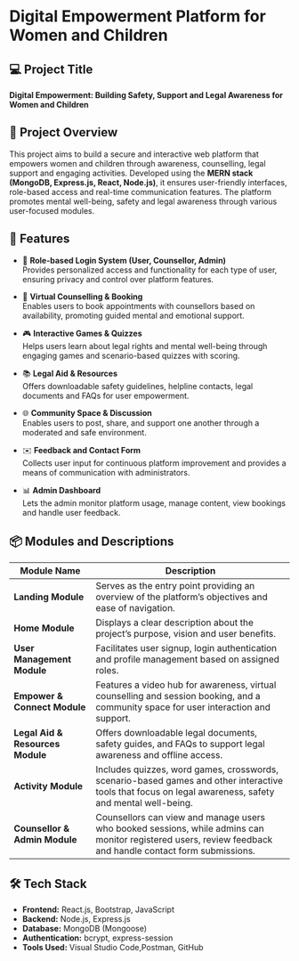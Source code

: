 #  Digital Empowerment Platform for Women and Children

## 💻 Project Title  
**Digital Empowerment: Building Safety, Support and Legal Awareness for Women and Children**

## 📝 Project Overview
This project aims to build a secure and interactive web platform that empowers women and children through awareness, counselling, legal support and engaging activities. Developed using the **MERN stack (MongoDB, Express.js, React, Node.js)**, it ensures user-friendly interfaces, role-based access and real-time communication features. The platform promotes mental well-being, safety and legal awareness through various user-focused modules.

## 🚀 Features

- 👤 **Role-based Login System (User, Counsellor, Admin)**  
  Provides personalized access and functionality for each type of user, ensuring privacy and control over platform features.

- 🧠 **Virtual Counselling & Booking**  
  Enables users to book appointments with counsellors based on availability, promoting guided mental and emotional support.

- 🎮 **Interactive Games & Quizzes**  
  Helps users learn about legal rights and mental well-being through engaging games and scenario-based quizzes with scoring.

- 📚 **Legal Aid & Resources**  
  Offers downloadable safety guidelines, helpline contacts, legal documents and FAQs for user empowerment.

- 🌐 **Community Space & Discussion**  
  Enables users to post, share, and support one another through a moderated and safe environment.

- ✉️ **Feedback and Contact Form**  
  Collects user input for continuous platform improvement and provides a means of communication with administrators.

- 📊 **Admin Dashboard**  
  Lets the admin monitor platform usage, manage content, view bookings and handle user feedback.

## 📦 Modules and Descriptions

| Module Name               | Description |
|---------------------------|-------------|
| **Landing Module**        | Serves as the entry point providing an overview of the platform’s objectives and ease of navigation. |
| **Home Module**           | Displays a clear description about the project’s purpose, vision and user benefits. |
| **User Management Module**| Facilitates user signup, login authentication and profile management based on assigned roles. |
| **Empower & Connect Module** | Features a video hub for awareness, virtual counselling and session booking, and a community space for user interaction and support. |
| **Legal Aid & Resources Module** | Offers downloadable legal documents, safety guides, and FAQs to support legal awareness and offline access. |
| **Activity Module**       | Includes quizzes, word games, crosswords, scenario-based games and other interactive tools that focus on legal awareness, safety and mental well-being. |
| **Counsellor & Admin Module** | Counsellors can view and manage users who booked sessions, while admins can monitor registered users, review feedback and handle contact form submissions. |

## 🛠️ Tech Stack

- **Frontend:** React.js, Bootstrap, JavaScript  
- **Backend:** Node.js, Express.js  
- **Database:** MongoDB (Mongoose)  
- **Authentication:** bcrypt, express-session  
- **Tools Used:** Visual Studio Code,Postman, GitHub  


